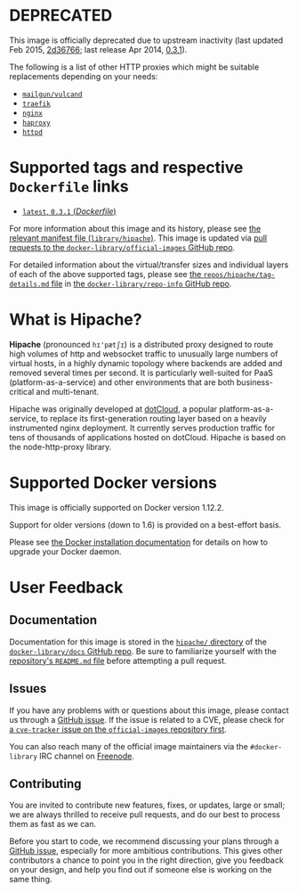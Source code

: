 # **DEPRECATED**

This image is officially deprecated due to upstream inactivity (last updated Feb 2015, [2d36766](https://github.com/hipache/hipache/commit/2d3676638f8b4b1758d70a8dffde1bef88eacf32); last release Apr 2014, [0.3.1](https://github.com/hipache/hipache/releases/tag/0.3.1)).

The following is a list of other HTTP proxies which might be suitable replacements depending on your needs:

-	[`mailgun/vulcand`](https://hub.docker.com/r/mailgun/vulcand/)
-	[`traefik`](https://hub.docker.com/_/traefik/)
-	[`nginx`](https://hub.docker.com/_/nginx/)
-	[`haproxy`](https://hub.docker.com/_/haproxy/)
-	[`httpd`](https://hub.docker.com/_/httpd/)

# Supported tags and respective `Dockerfile` links

-	[`latest`, `0.3.1` (*Dockerfile*)](https://github.com/dotcloud/hipache/blob/c2d4864a663d976ff2560493fe8e0dd424b792b3/Dockerfile)

For more information about this image and its history, please see [the relevant manifest file (`library/hipache`)](https://github.com/docker-library/official-images/blob/master/library/hipache). This image is updated via [pull requests to the `docker-library/official-images` GitHub repo](https://github.com/docker-library/official-images/pulls?q=label%3Alibrary%2Fhipache).

For detailed information about the virtual/transfer sizes and individual layers of each of the above supported tags, please see [the `repos/hipache/tag-details.md` file](https://github.com/docker-library/repo-info/blob/master/repos/hipache/tag-details.md) in [the `docker-library/repo-info` GitHub repo](https://github.com/docker-library/repo-info).

# What is Hipache?

**Hipache** (pronounced `hɪ'pætʃɪ`) is a distributed proxy designed to route high volumes of http and websocket traffic to unusually large numbers of virtual hosts, in a highly dynamic topology where backends are added and removed several times per second. It is particularly well-suited for PaaS (platform-as-a-service) and other environments that are both business-critical and multi-tenant.

Hipache was originally developed at [dotCloud](http://www.dotcloud.com), a popular platform-as-a-service, to replace its first-generation routing layer based on a heavily instrumented nginx deployment. It currently serves production traffic for tens of thousands of applications hosted on dotCloud. Hipache is based on the node-http-proxy library.

# Supported Docker versions

This image is officially supported on Docker version 1.12.2.

Support for older versions (down to 1.6) is provided on a best-effort basis.

Please see [the Docker installation documentation](https://docs.docker.com/installation/) for details on how to upgrade your Docker daemon.

# User Feedback

## Documentation

Documentation for this image is stored in the [`hipache/` directory](https://github.com/docker-library/docs/tree/master/hipache) of the [`docker-library/docs` GitHub repo](https://github.com/docker-library/docs). Be sure to familiarize yourself with the [repository's `README.md` file](https://github.com/docker-library/docs/blob/master/README.md) before attempting a pull request.

## Issues

If you have any problems with or questions about this image, please contact us through a [GitHub issue](https://github.com/dotcloud/hipache/issues). If the issue is related to a CVE, please check for [a `cve-tracker` issue on the `official-images` repository first](https://github.com/docker-library/official-images/issues?q=label%3Acve-tracker).

You can also reach many of the official image maintainers via the `#docker-library` IRC channel on [Freenode](https://freenode.net).

## Contributing

You are invited to contribute new features, fixes, or updates, large or small; we are always thrilled to receive pull requests, and do our best to process them as fast as we can.

Before you start to code, we recommend discussing your plans through a [GitHub issue](https://github.com/dotcloud/hipache/issues), especially for more ambitious contributions. This gives other contributors a chance to point you in the right direction, give you feedback on your design, and help you find out if someone else is working on the same thing.
